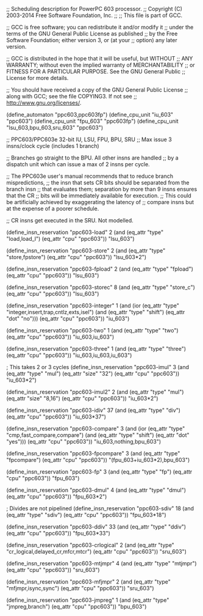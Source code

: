 ;; Scheduling description for PowerPC 603 processor.
;;   Copyright (C) 2003-2014 Free Software Foundation, Inc.
;;
;; This file is part of GCC.

;; GCC is free software; you can redistribute it and/or modify it
;; under the terms of the GNU General Public License as published
;; by the Free Software Foundation; either version 3, or (at your
;; option) any later version.

;; GCC is distributed in the hope that it will be useful, but WITHOUT
;; ANY WARRANTY; without even the implied warranty of MERCHANTABILITY
;; or FITNESS FOR A PARTICULAR PURPOSE.  See the GNU General Public
;; License for more details.

;; You should have received a copy of the GNU General Public License
;; along with GCC; see the file COPYING3.  If not see
;; <http://www.gnu.org/licenses/>.

(define_automaton "ppc603,ppc603fp")
(define_cpu_unit "iu_603" "ppc603")
(define_cpu_unit "fpu_603" "ppc603fp")
(define_cpu_unit "lsu_603,bpu_603,sru_603" "ppc603")

;; PPC603/PPC603e 32-bit IU, LSU, FPU, BPU, SRU
;; Max issue 3 insns/clock cycle (includes 1 branch)

;; Branches go straight to the BPU.  All other insns are handled
;; by a dispatch unit which can issue a max of 2 insns per cycle.

;; The PPC603e user's manual recommends that to reduce branch mispredictions,
;; the insn that sets CR bits should be separated from the branch insn
;; that evaluates them; separation by more than 9 insns ensures that the CR
;; bits will be immediately available for execution.
;; This could be artificially achieved by exaggerating the latency of
;; compare insns but at the expense of a poorer schedule.

;; CR insns get executed in the SRU.  Not modelled.

(define_insn_reservation "ppc603-load" 2
  (and (eq_attr "type" "load,load_l")
       (eq_attr "cpu" "ppc603"))
  "lsu_603")

(define_insn_reservation "ppc603-store" 2
  (and (eq_attr "type" "store,fpstore")
       (eq_attr "cpu" "ppc603"))
  "lsu_603*2")

(define_insn_reservation "ppc603-fpload" 2
  (and (eq_attr "type" "fpload")
       (eq_attr "cpu" "ppc603"))
  "lsu_603")

(define_insn_reservation "ppc603-storec" 8
  (and (eq_attr "type" "store_c")
       (eq_attr "cpu" "ppc603"))
  "lsu_603")

(define_insn_reservation "ppc603-integer" 1
  (and (ior (eq_attr "type" "integer,insert,trap,cntlz,exts,isel")
	    (and (eq_attr "type" "shift")
		 (eq_attr "dot" "no")))
       (eq_attr "cpu" "ppc603"))
  "iu_603")

(define_insn_reservation "ppc603-two" 1
  (and (eq_attr "type" "two")
       (eq_attr "cpu" "ppc603"))
  "iu_603,iu_603")

(define_insn_reservation "ppc603-three" 1
  (and (eq_attr "type" "three")
       (eq_attr "cpu" "ppc603"))
  "iu_603,iu_603,iu_603")

; This takes 2 or 3 cycles
(define_insn_reservation "ppc603-imul" 3
  (and (eq_attr "type" "mul")
       (eq_attr "size" "32")
       (eq_attr "cpu" "ppc603"))
  "iu_603*2")

(define_insn_reservation "ppc603-imul2" 2
  (and (eq_attr "type" "mul")
       (eq_attr "size" "8,16")
       (eq_attr "cpu" "ppc603"))
  "iu_603*2")

(define_insn_reservation "ppc603-idiv" 37
  (and (eq_attr "type" "div")
       (eq_attr "cpu" "ppc603"))
  "iu_603*37")

(define_insn_reservation "ppc603-compare" 3
  (and (ior (eq_attr "type" "cmp,fast_compare,compare")
	    (and (eq_attr "type" "shift")
		 (eq_attr "dot" "yes")))
       (eq_attr "cpu" "ppc603"))
  "iu_603,nothing,bpu_603")

(define_insn_reservation "ppc603-fpcompare" 3
  (and (eq_attr "type" "fpcompare")
       (eq_attr "cpu" "ppc603"))
  "(fpu_603+iu_603*2),bpu_603")

(define_insn_reservation "ppc603-fp" 3
  (and (eq_attr "type" "fp")
       (eq_attr "cpu" "ppc603"))
  "fpu_603")

(define_insn_reservation "ppc603-dmul" 4
  (and (eq_attr "type" "dmul")
       (eq_attr "cpu" "ppc603"))
  "fpu_603*2")

; Divides are not pipelined
(define_insn_reservation "ppc603-sdiv" 18
  (and (eq_attr "type" "sdiv")
       (eq_attr "cpu" "ppc603"))
  "fpu_603*18")

(define_insn_reservation "ppc603-ddiv" 33
  (and (eq_attr "type" "ddiv")
       (eq_attr "cpu" "ppc603"))
  "fpu_603*33")

(define_insn_reservation "ppc603-crlogical" 2
  (and (eq_attr "type" "cr_logical,delayed_cr,mfcr,mtcr")
       (eq_attr "cpu" "ppc603"))
  "sru_603")

(define_insn_reservation "ppc603-mtjmpr" 4
  (and (eq_attr "type" "mtjmpr")
       (eq_attr "cpu" "ppc603"))
  "sru_603")

(define_insn_reservation "ppc603-mfjmpr" 2
  (and (eq_attr "type" "mfjmpr,isync,sync")
       (eq_attr "cpu" "ppc603"))
  "sru_603")

(define_insn_reservation "ppc603-jmpreg" 1
  (and (eq_attr "type" "jmpreg,branch")
       (eq_attr "cpu" "ppc603"))
  "bpu_603")

